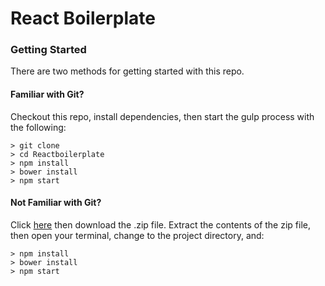# React Boilerplate

### Getting Started

There are two methods for getting started with this repo.

#### Familiar with Git?
Checkout this repo, install dependencies, then start the gulp process with the following:

```
> git clone 
> cd Reactboilerplate
> npm install
> bower install
> npm start
```

#### Not Familiar with Git?
Click [here]() then download the .zip file.  Extract the contents of the zip file, then open your terminal, change to the project directory, and:

```
> npm install
> bower install
> npm start
```
